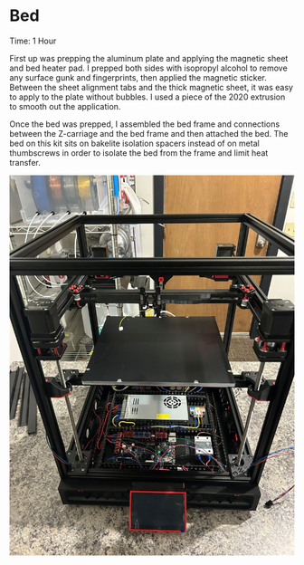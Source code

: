 # Bed

Time: 1 Hour

First up was prepping the aluminum plate and applying the magnetic sheet and bed heater pad.  I prepped both sides with isopropyl alcohol to remove any surface gunk and fingerprints, then applied the magnetic sticker.  Between the sheet alignment tabs and the thick magnetic sheet, it was easy to apply to the plate without bubbles.  I used a piece of the 2020 extrusion to smooth out the application.

Once the bed was prepped, I assembled the bed frame and connections between the Z-carriage and the bed frame and then attached the bed.  The bed on this kit sits on bakelite isolation spacers instead of on metal thumbscrews in order to isolate the bed from the frame and limit heat transfer.

<img src="img/bed.jpg">
